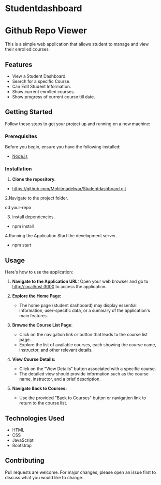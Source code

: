 # Studentdashboard

# Github Repo Viewer


This is a simple web application that allows student to manage and view their enrolled courses.

## Features


- View a Student Dashboard.
- Search for a specific Course.
- Can Edit Student Information.
- Show current enrolled courses.
- Show progress of current course till date.

## Getting Started

Follow these steps to get your project up and running on a new machine:

### Prerequisites
Before you begin, ensure you have the following installed:

- [Node.js](https://nodejs.org/)

### Installation

1. **Clone the repository.**

- https://github.com/Mohitmadelwar/Studentdashboard.git

2.Navigate to the project folder.

cd your-repo

3. Install dependencies.
- npm install

4.Running the Application
Start the development server.
- npm start

## Usage

Here's how to use the application:

1. **Navigate to the Application URL:**
   Open your web browser and go to [http://localhost:3000](http://localhost:3000) to access the application.

2. **Explore the Home Page:**
   - The home page (student dashboard) may display essential information, user-specific data, or a summary of the application's main features.

3. **Browse the Course List Page:**
   - Click on the navigation link or button that leads to the course list page.
   - Explore the list of available courses, each showing the course name, instructor, and other relevant details.

4. **View Course Details:**
   - Click on the "View Details" button associated with a specific course.
   - The detailed view should provide information such as the course name, instructor, and a brief description.

5. **Navigate Back to Courses:**
   - Use the provided "Back to Courses" button or navigation link to return to the course list.

## Technologies Used
- HTML
- CSS
- JavaScript
- Bootstrap

## Contributing

Pull requests are welcome. For major changes, please open an issue first to discuss what you would like to change.


